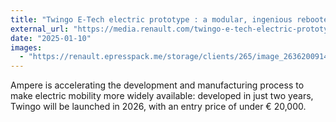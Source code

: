 ```yaml
---
title: "Twingo E-Tech electric prototype : a modular, ingenious rebooted interior"
external_url: "https://media.renault.com/twingo-e-tech-electric-prototype-a-modular-ingenious-rebooted-interior"
date: "2025-01-10"
images:
  - "https://renault.epresspack.me/storage/clients/265/image_26362009141736256883462_1736256885.jpg"
---
```


Ampere is accelerating the development and manufacturing process to make electric mobility more widely available: developed in just two years, Twingo will be launched in 2026, with an entry price of under € 20,000.